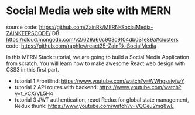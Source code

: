 # Social Media web site with MERN
source code: https://github.com/ZainRk/MERN-SocialMedia-ZAINKEEPSCODE/
DB: https://cloud.mongodb.com/v2/629a60c903c9f04db031e89a#clusters
code: https://github.com/raphlev/react35-ZainRk-SocialMedia


In this MERN Stack tutorial, we are going to build a Social Media Application from scratch. You will learn how to make awesome React web design with CSS3 in this first part. 

- tutorial 1 FrontEnd: https://www.youtube.com/watch?v=WWhgssiyfwY
- tutorial 2 API routes with backend:  https://www.youtube.com/watch?v=t_vCXrVL5H4
- tutorial 3 JWT authentication, react Redux for global state management, Redux thunk: https://www.youtube.com/watch?v=VQCeu2mq8wE
